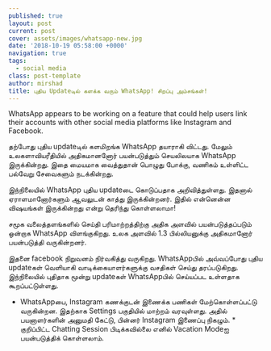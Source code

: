 ```yaml
---
published: true
layout: post
current: post
cover: assets/images/whatsapp-new.jpg
date: '2018-10-19 05:58:00 +0000'
navigation: true
tags:
  - social media
class: post-template
author: mirshad
title: புதிய Updateடில் களக்க வரும் WhatsApp! சிறப்பு அம்சங்கள்!
---
```

WhatsApp appears to be working on a feature that could help users link their accounts with other social media platforms like Instagram and Facebook.

தற்போது புதிய updateடில் களமிறங்க WhatsApp தயாராகி விட்டது. மேலும் உலகளாவியரீதியில் அதிகமானனோர் பயன்படுத்தும் செயலிலயாக WhatsApp இருக்கின்றது. இதை மையமாக வைத்துதான் பொழுது போக்கு, வணிகம் உள்ளிட்ட பல்வேறு சேவைகளும் நடக்கின்றது.

இந்நிலையில் WhatsApp புதிய updateடை கொடுப்பதாக அறிவித்துள்ளது. இதனால் ஏராளமானோர்களும் ஆவலுடன் காத்து இருக்கின்றனர். இதில் என்னென்ன விஷயங்கள் இருக்கின்றது என்று தெரிந்து கொள்ளலாமா!

சமூக வலைத்தளங்களில் செய்தி பரிமாற்றத்திற்கு அதிக அளவில் பயன்படுத்தப்படும் ஒன்றாக WhatsApp விளங்குகிறது. உலக அளவில் 1.3 பில்லியனுக்கு அதிகமானோர் பயன்படுத்தி வருகின்றனர்.

இதனை facebook நிறுவனம் நிர்வகித்து வருகிறது. WhatsAppபில் அவ்வப்போது புதிய updateகள் வெளியாகி வாடிக்கையாளர்களுக்கு வசதிகள் செய்து தரப்படுகிறது. இந்நிலையில் புதிதாக மூன்று updateகள் WhatsAppபில் செய்யப்பட உள்ளதாக கூறப்பட்டுள்ளது.

* WhatsAppபை, Instagram கணக்குடன் இணைக்க பணிகள் மேற்கொள்ளப்பட்டு வருகின்றன. இதற்காக Settings பகுதியில் மாற்றம் வரவுள்ளது. அதில் பயனாளர்களின் அனுமதி கேட்டு, பின்னர் Instagram இணைப்பு நிகழும். * குறிப்பிட்ட Chatting Session பிடிக்கவில்லை எனில் Vacation Modeஐ பயன்படுத்திக் கொள்ளலாம்.
